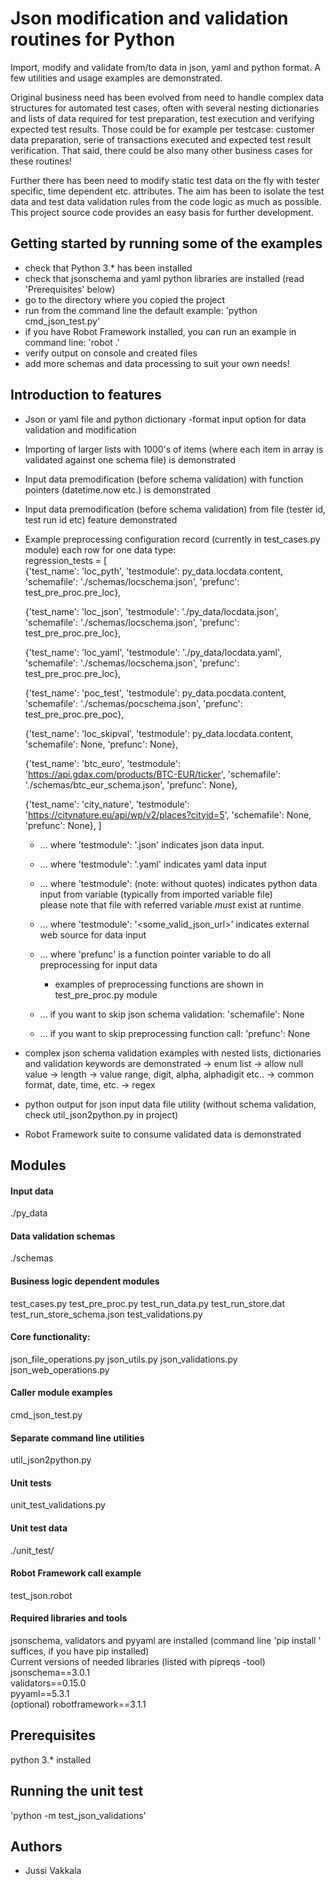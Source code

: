 # Json modification and validation routines for Python

Import, modify and validate from/to data in json, yaml and python format.
A few utilities and usage examples are demonstrated.

Original business need has been evolved from need to handle complex data structures for automated test cases, often 
with several nesting dictionaries and lists of data required for test preparation, test execution and verifying expected test results. 
Those could be for example per testcase:
customer data preparation, serie of transactions executed and expected test result verification.
That said, there could be also many other business cases for these routines!

Further there has been need to modify static test data on the fly with tester specific, time dependent etc. attributes.
The aim has been to isolate the test data and test data validation rules from the code logic as much as possible.
This project source code provides an easy basis for further development.

## Getting started by running some of the examples

- check that Python 3.* has been installed
- check that jsonschema and yaml python libraries are installed (read 'Prerequisites' below) 
- go to the directory where you copied the project
- run from the command line the default example: 'python cmd_json_test.py'
- if you have Robot Framework installed, you can run an example in command line: 'robot .'
- verify output on console and created files
- add more schemas and data processing to suit your own needs!

## Introduction to features

- Json or yaml file and python dictionary -format input option for data validation  and modification  
- Importing of larger lists with 1000's of items (where each item in array is validated against one schema file) is demonstrated  
- Input data premodification (before schema validation) with function pointers (datetime.now etc.) is demonstrated  
- Input data premodification (before schema validation) from file  (tester id, test run id etc) feature demonstrated  
- Example preprocessing configuration record (currently in test_cases.py module) each row for one data type:  
regression_tests = [  
     {'test_name': 'loc_pyth',    'testmodule': py_data.locdata.content,  'schemafile': './schemas/locschema.json', 'prefunc': test_pre_proc.pre_loc},
                                                                         
    {'test_name': 'loc_json',    'testmodule': './py_data/locdata.json', 'schemafile': './schemas/locschema.json', 'prefunc': test_pre_proc.pre_loc},
    
    {'test_name': 'loc_yaml',    'testmodule': './py_data/locdata.yaml', 'schemafile': './schemas/locschema.json', 'prefunc': test_pre_proc.pre_loc},
    
    {'test_name': 'poc_test',    'testmodule': py_data.pocdata.content,  'schemafile': './schemas/pocschema.json', 'prefunc': test_pre_proc.pre_poc},
    
    {'test_name': 'loc_skipval', 'testmodule': py_data.locdata.content,  'schemafile':  None, 'prefunc': None},
     
    {'test_name': 'btc_euro',    'testmodule': 'https://api.gdax.com/products/BTC-EUR/ticker', 'schemafile': './schemas/btc_eur_schema.json', 'prefunc': None},
    
    {'test_name': 'city_nature', 'testmodule': 'https://citynature.eu/api/wp/v2/places?cityid=5', 'schemafile': None, 'prefunc': None},
]  
    * ... where 'testmodule': '<somefile>.json' indicates json data input. 
    * ... where 'testmodule': '<somefile>.yaml' indicates yaml data input  
	* ... where 'testmodule': <somevar> (note: without quotes) indicates python data input from variable (typically from imported variable file)  
	please note that file with referred variable *must* exist at runtime.
    * ... where 'testmodule': '<some_valid_json_url>' indicates external web source for data input 
	
    * ... where 'prefunc' is a function pointer variable to do all preprocessing for input data     
      * examples of preprocessing functions are shown in test_pre_proc.py module
    * ... if you want to skip json schema validation:  'schemafile': None
    * ... if you want to skip preprocessing function call: 'prefunc': None 
  
- complex json schema validation examples with nested lists, dictionaries and validation keywords are demonstrated
    -> enum list
    -> allow null value
    -> length
    -> value range, digit, alpha, alphadigit etc..
    -> common format, date, time, etc.
    -> regex

- python output for json input data file utility (without schema validation, check util_json2python.py in project)

- Robot Framework suite to consume validated data is demonstrated

## Modules

#### Input data
./py_data

#### Data validation schemas
./schemas  

#### Business logic dependent modules
test_cases.py
test_pre_proc.py
test_run_data.py
test_run_store.dat
test_run_store_schema.json
test_validations.py

#### Core functionality:
json_file_operations.py
json_utils.py
json_validations.py
json_web_operations.py

#### Caller module examples
cmd_json_test.py

#### Separate command line utilities
util_json2python.py

#### Unit tests
unit_test_validations.py

#### Unit test data
./unit_test/

#### Robot Framework call example
test_json.robot

#### Required libraries and tools
jsonschema, validators and pyyaml are installed (command line 'pip install <library>' suffices, if you have pip installed)  
Current versions of needed libraries (listed with pipreqs -tool)  
jsonschema==3.0.1  
validators==0.15.0  
pyyaml==5.3.1  
(optional) robotframework==3.1.1

## Prerequisites

python 3.* installed  

## Running the unit test

'python -m test_json_validations'

## Authors

* Jussi Vakkala 


